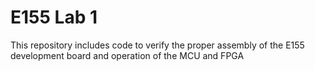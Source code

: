 # E155 Lab 1

This repository includes code to verify the proper assembly of the E155 development board and operation of the MCU and FPGA